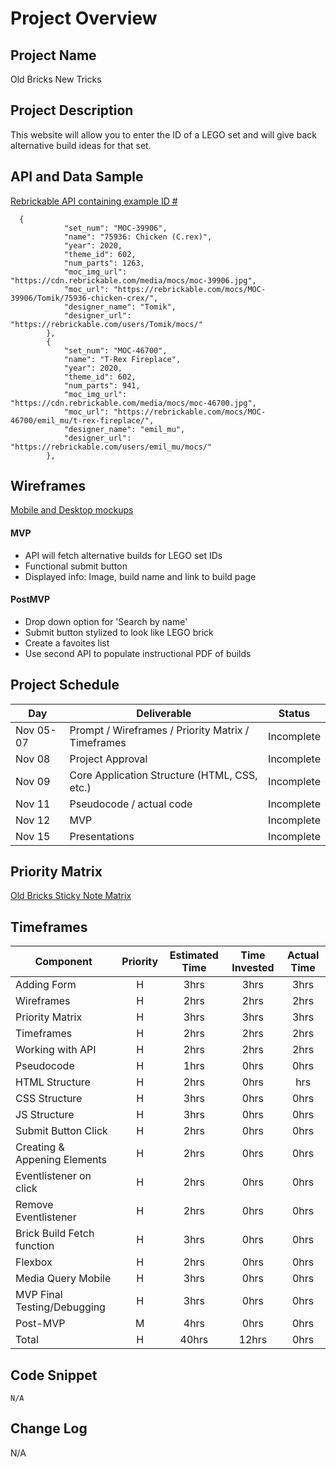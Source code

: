 # Project Overview

## Project Name

Old Bricks New Tricks

## Project Description

This website will allow you to enter the ID of a LEGO set and will give back alternative build ideas for that set. 

## API and Data Sample
[Rebrickable API containing example ID #](https://rebrickable.com/api/v3/lego/sets/75936-1/alternates/?key=430949585e7e48d558a057f45e6f437f)

```
  {
            "set_num": "MOC-39906",
            "name": "75936: Chicken (C.rex)",
            "year": 2020,
            "theme_id": 602,
            "num_parts": 1263,
            "moc_img_url": "https://cdn.rebrickable.com/media/mocs/moc-39906.jpg",
            "moc_url": "https://rebrickable.com/mocs/MOC-39906/Tomik/75936-chicken-crex/",
            "designer_name": "Tomik",
            "designer_url": "https://rebrickable.com/users/Tomik/mocs/"
        },
        {
            "set_num": "MOC-46700",
            "name": "T-Rex Fireplace",
            "year": 2020,
            "theme_id": 602,
            "num_parts": 941,
            "moc_img_url": "https://cdn.rebrickable.com/media/mocs/moc-46700.jpg",
            "moc_url": "https://rebrickable.com/mocs/MOC-46700/emil_mu/t-rex-fireplace/",
            "designer_name": "emil_mu",
            "designer_url": "https://rebrickable.com/users/emil_mu/mocs/"
        },
```

## Wireframes

[Mobile and Desktop mockups](https://i.ibb.co/LStv9GB/Old-Bricks-Wireframe.png)

#### MVP 

- API will fetch alternative builds for LEGO set IDs
- Functional submit button
- Displayed info: Image, build name and link to build page


#### PostMVP  

- Drop down option for 'Search by name'
- Submit button stylized to look like LEGO brick
- Create a favoites list
- Use second API to populate instructional PDF of builds

## Project Schedule


|  Day | Deliverable | Status
|---|---| ---|
|Nov 05-07| Prompt / Wireframes / Priority Matrix / Timeframes | Incomplete
|Nov 08| Project Approval | Incomplete
|Nov 09| Core Application Structure (HTML, CSS, etc.) | Incomplete
|Nov 11| Pseudocode / actual code | Incomplete
|Nov 12| MVP | Incomplete
|Nov 15| Presentations | Incomplete

## Priority Matrix

[Old Bricks Sticky Note Matrix](https://i.ibb.co/rMy5XtG/Old-Bricks-Priority-Matrix.png)

## Timeframes

| Component | Priority | Estimated Time | Time Invested | Actual Time |
| --- | :---: |  :---: | :---: | :---: |
| Adding Form | H | 3hrs| 3hrs | 3hrs |
| Wireframes | H | 2hrs| 2hrs | 2hrs |
| Priority Matrix | H | 3hrs| 3hrs | 3hrs |
| Timeframes | H | 2hrs| 2hrs | 2hrs |
| Working with API | H | 2hrs| 2hrs | 2hrs |
| Pseudocode | H | 1hrs| 0hrs | 0hrs |
| HTML Structure | H | 2hrs| 0hrs | hrs |
| CSS Structure | H | 3hrs| 0hrs | 0hrs |
| JS Structure | H | 3hrs| 0hrs | 0hrs |
| Submit Button Click | H | 2hrs| 0hrs | 0hrs |
| Creating & Appening Elements | H | 2hrs| 0hrs | 0hrs |
| Eventlistener on click | H | 2hrs| 0hrs | 0hrs |
| Remove Eventlistener | H | 2hrs| 0hrs | 0hrs |
| Brick Build Fetch function| H | 3hrs | 0hrs| 0hrs|
| Flexbox | H | 2hrs| 0hrs | 0hrs |
| Media Query Mobile | H | 3hrs| 0hrs | 0hrs |
| MVP Final Testing/Debugging | H | 3hrs| 0hrs | 0hrs |
| Post-MVP | M | 4hrs| 0hrs | 0hrs |
| Total | H | 40hrs| 12hrs | 0hrs |

## Code Snippet

```
N/A
```

## Change Log
N/A